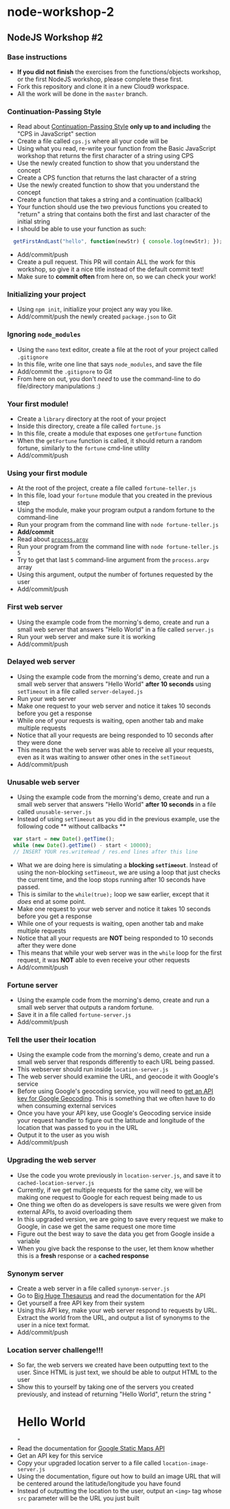 # node-workshop-2
## NodeJS Workshop #2

### Base instructions
  * **If you did not finish** the exercises from the functions/objects workshop, or the first NodeJS workshop, please complete these first.
  * Fork this repository and clone it in a new Cloud9 workspace.
  * All the work will be done in the `master` branch.

### Continuation-Passing Style
  * Read about [Continuation-Passing Style](http://matt.might.net/articles/by-example-continuation-passing-style/) **only up to and including** the "CPS in JavaScript" section
  * Create a file called `cps.js` where all your code will be
  * Using what you read, re-write your function from the Basic JavaScript workshop that returns the first character of a string using CPS
  * Use the newly created function to show that you understand the concept
  * Create a CPS function that returns the last character of a string
  * Use the newly created function to show that you understand the concept
  * Create a function that takes a string and a continuation (callback)
  * Your function should use the two previous functions you created to "return" a string that contains both the first and last character of the initial string
  * I should be able to use your function as such:
```javascript
  getFirstAndLast("hello", function(newStr) { console.log(newStr); }); // should output "ho"
```
  * Add/commit/push
  * Create a pull request. This PR will contain ALL the work for this workshop, so give it a nice title instead of the default commit text!
  * Make sure to **commit often** from here on, so we can check your work!
  
  
### Initializing your project
  * Using `npm init`, initialize your project any way you like.
  * Add/commit/push the newly created `package.json` to Git
  
### Ignoring `node_modules`
  * Using the `nano` text editor, create a file at the root of your project called `.gitignore`
  * In this file, write one line that says `node_modules`, and save the file
  * Add/commit the `.gitignore` to Git
  * From here on out, you don't *need* to use the command-line to do file/directory manipulations :)
  
### Your first module!
  * Create a `library` directory at the root of your project
  * Inside this directory, create a file called `fortune.js`
  * In this file, create a module that exposes one `getFortune` function
  * When the `getFortune` function is called, it should return a random fortune, similarly to the `fortune` cmd-line utility
  * Add/commit/push
  
### Using your first module
  * At the root of the project, create a file called `fortune-teller.js`
  * In this file, load your `fortune` module that you created in the previous step
  * Using the module, make your program output a random fortune to the command-line
  * Run your program from the command line with `node fortune-teller.js`
  * **Add/commit**
  * Read about [`process.argv`](https://nodejs.org/docs/latest/api/process.html#process_process_argv)
  * Run your program from the command line with `node fortune-teller.js 5`
  * Try to get that last `5` command-line argument from the `process.argv` array
  * Using this argument, output the number of fortunes requested by the user
  * Add/commit/push
  
### First web server
  * Using the example code from the morning's demo, create and run a small web server that answers "Hello World" in a file called `server.js`
  * Run your web server and make sure it is working
  * Add/commit/push

### Delayed web server
  * Using the example code from the morning's demo, create and run a small web server that answers "Hello World" **after 10 seconds** using `setTimeout` in a file called `server-delayed.js`
  * Run your web server
  * Make one request to your web server and notice it takes 10 seconds before you get a response
  * While one of your requests is waiting, open another tab and make multiple requests
  * Notice that all your requests are being responded to 10 seconds after they were done
  * This means that the web server was able to receive all your requests, even as it was waiting to answer other ones in the `setTimeout`
  * Add/commit/push

### Unusable web server
  * Using the example code from the morning's demo, create and run a small web server that answers "Hello World" **after 10 seconds** in a file called `unusable-server.js`
  * Instead of using `setTimeout` as you did in the previous example, use the following code ** without callbacks **
```javascript
  var start = new Date().getTime();
  while (new Date().getTime() - start < 10000);
  // INSERT YOUR res.writeHead / res.end lines after this line
```
  * What we are doing here is simulating a **blocking `setTimeout`**. Instead of using the non-blocking `setTimeout`, we are using a loop that just checks the current time, and the loop stops running after 10 seconds have passed.
  * This is similar to the `while(true);` loop we saw earlier, except that it *does* end at some point.
  * Make one request to your web server and notice it takes 10 seconds before you get a response
  * While one of your requests is waiting, open another tab and make multiple requests
  * Notice that all your requests are **NOT** being responded to 10 seconds after they were done
  * This means that while your web server was in the `while` loop for the first request, it was **NOT** able to even receive your other requests
  * Add/commit/push
  
### Fortune server
  * Using the example code from the morning's demo, create and run a small web server that outputs a random fortune.
  * Save it in a file called `fortune-server.js`
  * Add/commit/push
  
### Tell the user their location
  * Using the example code from the morning's demo, create and run a small web server that responds differently to each URL being passed.
  * This webserver should run inside `location-server.js`
  * The web server should examine the URL, and geocode it with Google's service
  * Before using Google's geocoding service, you will need to [get an API key for Google Geocoding](https://developers.google.com/maps/documentation/geocoding/get-api-key). This is something that we often have to do when consuming external services
  * Once you have your API key, use Google's Geocoding service inside your request handler to figure out the latitude and longitude of the location that was passed to you in the URL
  * Output it to the user as you wish
  * Add/commit/push

### Upgrading the web server
  * Use the code you wrote previously in `location-server.js`, and save it to `cached-location-server.js`
  * Currently, if we get multiple requests for the same city, we will be making one request to Google for each request being made to us
  * One thing we often do as developers is save results we were given from external APIs, to avoid overloading them
  * In this upgraded version, we are going to save every request we make to Google, in case we get the same request one more time
  * Figure out the best way to save the data you get from Google inside a variable
  * When you give back the response to the user, let them know whether this is a **fresh** response or a **cached response**
  
### Synonym server
  * Create a web server in a file called `synonym-server.js`
  * Go to [Big Huge Thesaurus](https://words.bighugelabs.com/api.php) and read the documentation for the API
  * Get yourself a free API key from their system
  * Using this API key, make your web server respond to requests by URL. Extract the world from the URL, and output a list of synonyms to the user in a nice text format.
  * Add/commit/push
  
### Location server challenge!!!
  * So far, the web servers we created have been outputting text to the user. Since HTML is just text, we should be able to output HTML to the user
  * Show this to yourself by taking one of the servers you created previously, and instead of returning "Hello World", return the string "<h1>Hello World</h1>"
  * Read the documentation for [Google Static Maps API](https://developers.google.com/maps/documentation/static-maps/intro)
  * Get an API key for this service
  * Copy your upgraded location server to a file called `location-image-server.js`
  * Using the documentation, figure out how to build an image URL that will be centered around the latitude/longitude you have found
  * Instead of outputting the location to the user, output an `<img>` tag whose `src` parameter will be the URL you just built
